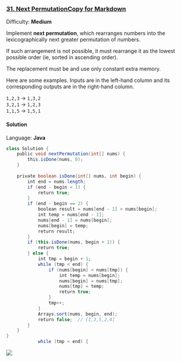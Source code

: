 ### [31\. Next PermutationCopy for Markdown](https://leetcode.com/problems/next-permutation/)

Difficulty: **Medium**


Implement **next permutation**, which rearranges numbers into the lexicographically next greater permutation of numbers.

If such arrangement is not possible, it must rearrange it as the lowest possible order (ie, sorted in ascending order).

The replacement must be and use only constant extra memory.

Here are some examples. Inputs are in the left-hand column and its corresponding outputs are in the right-hand column.

`1,2,3` → `1,3,2`  
`3,2,1` → `1,2,3`  
`1,1,5` → `1,5,1`


#### Solution

Language: **Java**

```java
class Solution {
    public void nextPermutation(int[] nums) {
        this.isDone(nums, 0);
    }
​
    private boolean isDone(int[] nums, int begin) {
        int end = nums.length;
        if (end - begin < 1) {
            return true;
        }
        if (end - begin == 2) {
            boolean result = nums[end - 1] > nums[begin];
            int temp = nums[end - 1];
            nums[end - 1] = nums[begin];
            nums[begin] = temp;
            return result;
        }
        if (this.isDone(nums, begin + 1)) {
            return true;
        } else {
            int tmp = begin + 1;
            while (tmp < end) {
                if (nums[begin] < nums[tmp]) {
                    int temp = nums[begin];
                    nums[begin] = nums[tmp];
                    nums[tmp] = temp;
                    return true;
                }
                tmp++;
            }
            Arrays.sort(nums, begin, end);
            return false;  // [1,3,5,2,4]
        }
    }
}
            while (tmp < end) {
```
![](https://ws2.sinaimg.cn/large/006tKfTcgy1g12aolwb05j31050u00xe.jpg)